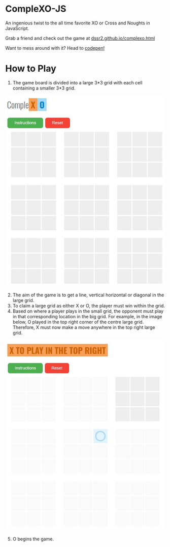 # CompleXO-JS
An ingenious twist to the all time favorite XO or Cross and Noughts in JavaScript.

Grab a friend and check out the game at [dssr2.github.io/complexo.html](https://dssr2.github.io/complexo.html "CompleXO")

Want to mess around with it? Head to [codepen!](https://codepen.io/dssr2/pen/xxVVpQe)
# How to Play
1. The game board is divided into a large 3\*3 grid with each cell containing a smaller 3\*3 grid. 

![alt text](Images/Blank.JPG "Blank Grid")

2. The aim of the game is to get a line, vertical horizontal or diagonal in the large grid. 
3. To claim a large grid as either X or O, the player must win within the grid. 
4. Based on where a player plays in the small grid, the opponent must play in that corresponding location in the big grid. For example, in the image below, O played in the top right corner of the centre large grid. Therefore, X must now make a move anywhere in the top right large grid.  


![alt text](Images/move_1.JPG "Where to Play")

5. O begins the game. 